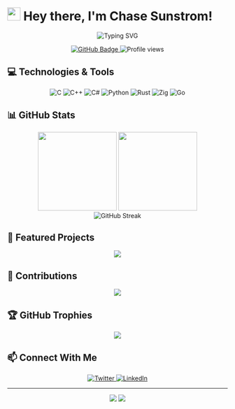 # <img src="https://media.giphy.com/media/hvRJCLFzcasrR4ia7z/giphy.gif" width="30px"> Hey there, I'm Chase Sunstrom!

<div align="center">
  <img src="https://readme-typing-svg.herokuapp.com?font=Fira+Code&pause=1000&color=F7F7F7&center=true&vCenter=true&width=435&lines=Developer;Problem+Solver;Code+Enthusiast;Always+Learning" alt="Typing SVG" />
</div>

<p align="center">
  <a href="https://github.com/ChaseSunstrom">
    <img src="https://img.shields.io/github/followers/ChaseSunstrom?label=Followers&style=social" alt="GitHub Badge">
  </a>
  <img src="https://komarev.com/ghpvc/?username=ChaseSunstrom&color=blue" alt="Profile views">
</p>

## 💻 Technologies & Tools

<p align="center">
  <img src="https://img.shields.io/badge/C-A8B9CC?style=for-the-badge&logo=c&logoColor=white" alt="C">
  <img src="https://img.shields.io/badge/C%2B%2B-00599C?style=for-the-badge&logo=c%2B%2B&logoColor=white" alt="C++">
  <img src="https://img.shields.io/badge/C%23-239120?style=for-the-badge&logo=c-sharp&logoColor=white" alt="C#">
  <img src="https://img.shields.io/badge/Python-3776AB?style=for-the-badge&logo=python&logoColor=white" alt="Python">
  <img src="https://img.shields.io/badge/Rust-000000?style=for-the-badge&logo=rust&logoColor=white" alt="Rust">
  <img src="https://img.shields.io/badge/Zig-F7A41D?style=for-the-badge&logo=zig&logoColor=white" alt="Zig">
  <img src="https://img.shields.io/badge/Go-00ADD8?style=for-the-badge&logo=go&logoColor=white" alt="Go">
</p>

## 📊 GitHub Stats

<div align="center">
  <img height="180em" src="https://github-readme-stats.vercel.app/api?username=ChaseSunstrom&show_icons=true&theme=gruvbox&count_private=true" />
  <img height="180em" src="https://github-readme-stats.vercel.app/api/top-langs/?username=ChaseSunstrom&layout=compact&theme=gruvbox" />
</div>

<div align="center">
  <img src="https://github-readme-streak-stats.herokuapp.com/?user=ChaseSunstrom&theme=gruvbox" alt="GitHub Streak" />
</div>

## 🚀 Featured Projects

<div align="center">
  <a href="https://github.com/ChaseSunstrom/cforge">
    <img align="center" src="https://github-readme-stats.vercel.app/api/pin/?username=ChaseSunstrom&repo=cforge&theme=gruvbox" />
  </a>
</div>

## 🔮 Contributions

<div align="center">
  <img src="https://github-profile-summary-cards.vercel.app/api/cards/profile-details?username=ChaseSunstrom&theme=gruvbox" />
</div>

## 🏆 GitHub Trophies

<div align="center">
  <img src="https://github-profile-trophy.vercel.app/?username=ChaseSunstrom&theme=gruvbox&column=7" />
</div>

## 📫 Connect With Me

<p align="center">
  <a href="https://twitter.com/ChaseSunstrom">
    <img src="https://img.shields.io/badge/Twitter-1DA1F2?style=for-the-badge&logo=twitter&logoColor=white" alt="Twitter">
  </a>
  <a href="https://www.linkedin.com/in/chase-sunstrom-326040279">
    <img src="https://img.shields.io/badge/LinkedIn-0077B5?style=for-the-badge&logo=linkedin&logoColor=white" alt="LinkedIn">
  </a>
</p>

---

<div align="center">
  <img src="https://forthebadge.com/images/badges/built-with-love.svg" />
  <img src="https://forthebadge.com/images/badges/powered-by-coffee.svg" />
</div>
